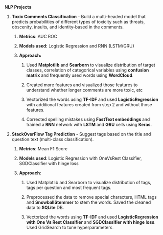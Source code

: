 **NLP Projects**

1.  **Toxic Comments Classification** - Build a multi-headed model that predicts
    probabilities of different types of toxicity such as threats, obscenity,
    insults, and identity-based in the comments.

    1.  **Metrics**: AUC ROC

    2.  **Models used:** Logistic Regression and RNN (LSTM/GRU)

    3.  **Approach:**

        1.  Used **Matplotlib** and **Searborn** to visualize distribution of
            target classes, correlation of categorical variables using
            **confusion matrix** and frequently used words using **WordCloud**.

        2.  Created more features and visualized those features to understand
            whether longer comments are more toxic, etc

        3.  Vectorized the words using **TF-IDF** and used
            **LogisticRegression** with additional features created from step 2
            and without those features.

        4.  Corrected spelling mistakes using **FastText embeddings** and
            trained a **RNN** network with **LSTM** and **GRU** cells using
            **Keras**.

2.  **StackOverFlow Tag Prediction** - Suggest tags based on the title and
    question text (multi-class classification).

    1.  **Metrics**: Mean F1 Score

    2.  **Models used**: Logistic Regression with OneVsRest Classifier,
        SGDClassifier with hinge loss

    3.  **Approach**:

        1.  Used Matplotlib and Searborn to visualize distribution of tags, tags
            per question and most frequent tags.

        2.  Preprocessed the data to remove special characters, HTML tags and
            **SnowballStemmer** to stem the words. Saved the cleaned data to
            **SQLite** DB.

        3.  Vectorized the words using **TF-IDF** and used **LogisticRegression
            with One Vs Rest Classifier** and **SGDClassifier with hinge loss**.
            Used GridSearch to tune hyperparameters.

